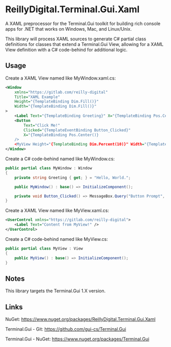 # ReillyDigital.Terminal.Gui.Xaml

A XAML preprocessor for the Terminal.Gui toolkit for building rich console apps for .NET that works on Windows, Mac, and Linux/Unix.

This library will process XAML sources to generate C# partial class definitions for classes that extend a Terminal.Gui View, allowing for a XAML View definition with a C# code-behind for additional logic.

## Usage

Create a XAML View named like MyWindow.xaml.cs:
```xml
<Window
	xmlns="https://gitlab.com/reilly-digital"
	Title="XAML Example"
	Height="{TemplateBinding Dim.Fill()}"
	Width="{TemplateBinding Dim.Fill()}"
>
    <Label Text="{TemplateBinding Greeting}" X="{TemplateBinding Pos.Center()}" />
	<Button
	    Text="Click Me!"
	    Clicked="{TemplateEventBinding Button_Clicked}"
	    X="{TemplateBinding Pos.Center()}
    />
	<MyView Height="{TemplateBinding Dim.Percent(10)}" Width="{TemplateBinding Dim.Fill()}" />
</Window>
```

Create a C# code-behind named like MyWindow.cs:
```csharp
public partial class MyWindow : Window
{
    private string Greeting { get; } = "Hello, World.";

    public MyWindow() : base() => InitializeComponent();

    private void Button_Clicked() => MessageBox.Query("Button Prompt", "Hello, Button.", "OK");
}
```

Create a XAML View named like MyView.xaml.cs:
```xml
<UserControl xmlns="https://gitlab.com/reilly-digital">
    <Label Text="Content from MyView!" />
</UserControl>
```

Create a C# code-behind named like MyView.cs:
```csharp
public partial class MyView : View
{
    public MyView() : base() => InitializeComponent();
}
```

## Notes

This library targets the Terminal.Gui 1.X version.

## Links

NuGet:
https://www.nuget.org/packages/ReillyDigital.Terminal.Gui.Xaml

Terminal.Gui - Git:
https://github.com/gui-cs/Terminal.Gui

Terminal.Gui - NuGet:
https://www.nuget.org/packages/Terminal.Gui
